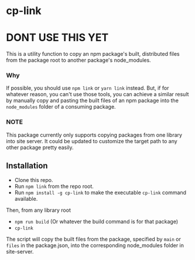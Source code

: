 # cp-link
# DONT USE THIS YET
This is a utility function to copy an npm package's built, distributed files from the package root
to another package's node_modules.

### Why
If possible, you should use `npm link` or `yarn link` instead. But, if for whatever reason, you
can't use those tools, you can achieve a similar result by manually copy and pasting the built files
of an npm package into the `node_modules` folder of a consuming package.

### NOTE
This package currently only supports copying packages from one library into site server.
It could be updated to customize the target path to any other package pretty easily.

## Installation
- Clone this repo.
- Run `npm link` from the repo root.
- Run `npm install -g cp-link` to make the executable `cp-link` command available.

Then, from any library root
- `npm run build` (Or whatever the build command is for that package)
- `cp-link`

The script will copy the built files from the package, specified by `main` or `files` in the
package.json, into the corresponding node_modules folder in site-server.
